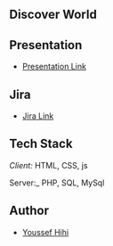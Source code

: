 ## Discover World
## Presentation

- [Presentation Link](https://www.canva.com/design/DAF5gnyvLZM/bTuZi7435qfEuHg2yf11ug/edit)

## Jira

- [Jira Link]( https://youssefhihi.atlassian.net/jira/software/projects/DIS/boards/3/timeline)

## Tech Stack

_Client:_ HTML, CSS, js

Server:_ PHP, SQL, MySql 

## Author

- [Youssef Hihi](https://github.com/youssefhihi)
